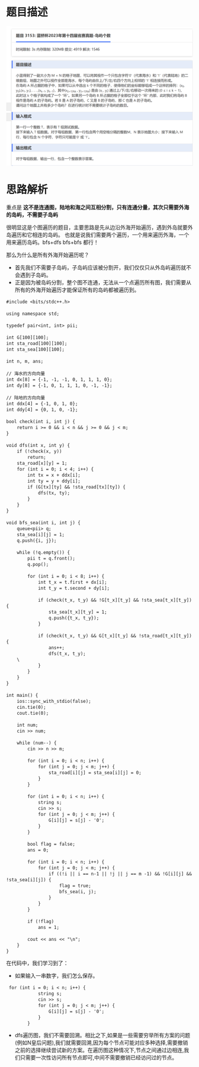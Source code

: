 # 题目描述
![alt text](image.png)

# 思路解析
重点是 **这不是连通图，陆地和海之间互相分割，只有连通分量，其次只需要外海的岛屿，不需要子岛屿**

很明显这是个图遍历的题目，主要思路是先从边沿外海开始遍历，遇到外岛就要外岛遍历和它相连的岛屿。 也就是说我们需要两个遍历，一个用来遍历外海，一个用来遍历岛屿。bfs+dfs  bfs+bfs 都行！


那么为什么是所有外海开始遍历呢？
- 首先我们不需要子岛屿，子岛屿应该被分割开，我们仅仅只从外岛屿遍历就不会遇到子岛屿。
- 正是因为被岛屿分割，整个图不连通，无法从一个点遍历所有图，我们需要从所有的外海开始遍历才能保证所有的岛屿都被遍历到。

```
#include <bits/stdc++.h>

using namespace std;

typedef pair<int, int> pii;

int G[100][100];
int sta_road[100][100];
int sta_sea[100][100];

int n, m, ans;

// 海水的方向向量
int dx[8] = {-1, -1, -1, 0, 1, 1, 1, 0};
int dy[8] = {-1, 0, 1, 1, 1, 0, -1, -1};

// 陆地的方向向量
int ddx[4] = {-1, 0, 1, 0};
int ddy[4] = {0, 1, 0, -1};

bool check(int i, int j) {
    return i >= 0 && i < n && j >= 0 && j < m;
}

void dfs(int x, int y) {
    if (!check(x, y))
        return;
	sta_road[x][y] = 1;
    for (int i = 0; i < 4; i++) {
        int tx = x + ddx[i];
        int ty = y + ddy[i];
        if (G[tx][ty] && !sta_road[tx][ty]) {
            dfs(tx, ty);
        }
    }
}

void bfs_sea(int i, int j) {
    queue<pii> q;
    sta_sea[i][j] = 1;
    q.push({i, j});

    while (!q.empty()) {
        pii t = q.front();
        q.pop();

        for (int i = 0; i < 8; i++) {
            int t_x = t.first + dx[i];
            int t_y = t.second + dy[i];

            if (check(t_x, t_y) && !G[t_x][t_y] && !sta_sea[t_x][t_y]) {
                sta_sea[t_x][t_y] = 1;
                q.push({t_x, t_y});
            }

            if (check(t_x, t_y) && G[t_x][t_y] && !sta_road[t_x][t_y]) {
                ans++;
                dfs(t_x, t_y);
    \
            }
        }
    }
}

int main() {
    ios::sync_with_stdio(false);
    cin.tie(0);
    cout.tie(0);

    int num;
    cin >> num;

    while (num--) {
        cin >> n >> m;
		
        for (int i = 0; i < n; i++) {
            for (int j = 0; j < m; j++) {
                sta_road[i][j] = sta_sea[i][j] = 0;
            }
        }

        for (int i = 0; i < n; i++) {
            string s;
            cin >> s;
            for (int j = 0; j < m; j++) {
                G[i][j] = s[j] - '0';
            }
        }

        bool flag = false;
        ans = 0;
        
        for (int i = 0; i < n; i++) {
            for (int j = 0; j < m; j++) {
                if ((!i || i == n-1 || !j || j == m -1) && !G[i][j] && !sta_sea[i][j]) {
                    flag = true;
                    bfs_sea(i, j);
                }
            }
        }

        if (!flag)
            ans = 1;

        cout << ans << "\n";
    }
}
``` 

在代码中，我们学习到了：
  
- 如果输入一串数字，我们怎么保存。
```
 for (int i = 0; i < n; i++) {
            string s;
            cin >> s;
            for (int j = 0; j < m; j++) {
                G[i][j] = s[j] - '0';
            }
        }
```

- dfs遍历图，我们不需要回溯。相比之下,如果是一些需要穷举所有方案的问题(例如N皇后问题),我们就需要回溯,因为每个节点可能对应多种选择,需要撤销之前的选择继续尝试新的方案。在遍历图这种情况下,节点之间通过边相连,我们只需要一次性访问所有节点即可,中间不需要撤销已经访问过的节点。
